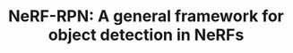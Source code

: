 ---
title: "NeRF-RPN: A general framework for object detection in NeRFs"
collection: publications
permalink: /publication/2022-11-nerfrpn
excerpt: 'We propose the first significant object detection framework, NeRF-RPN, which directly operates on NeRF. Given a pre-trained NeRF model, NeRF-RPN aims to detect all bounding boxes of objects in a scene, without rendering the NeRF at any viewpoint.'
year: 2023
venue: Conference on Computer Vision and Pattern Recognition (CVPR)
paperurl: https://arxiv.org/abs/2211.11646
imgurl: 'teaser-nerfrpn.jpeg'
show: true
authors:
  - name: Benran Hu
    link: https://zymk9.github.io
    star: true
  - name: Junkai Huang
    link: 
    star: true
  - name: Yichen Liu
    link: https://github.com/lyclyc52
    star: true
  - name: Yu-Wing Tai
    link: https://yuwingtai.github.io
  - name: Chi-Keung Tang
    link: https://cse.hkust.edu.hk/~cktang/bio.html
links:
  - name: paper
    link: https://arxiv.org/pdf/2211.11646.pdf
  - name: video
    link: https://www.youtube.com/watch?v=M8_4Ih1CJjE
  - name: code
    link: https://github.com/lyclyc52/NeRF_RPN
  - name: data
    link: "https://hkustconnect-my.sharepoint.com/personal/bhuai_connect_ust_hk/_layouts/15/onedrive.aspx?id=%2Fpersonal%2Fbhuai%5Fconnect%5Fust%5Fhk%2FDocuments%2Fnerf%5Frpn%2Fnerf%5Frpn%5Fdataset&ga=1"
---